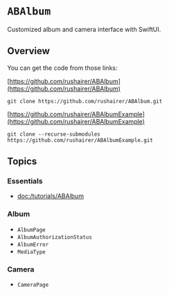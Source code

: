 # ``ABAlbum``

Customized album and camera interface with SwiftUI.

## Overview

You can get the code from those links:

[https://github.com/rushairer/ABAlbum](https://github.com/rushairer/ABAlbum)
```shell
git clone https://github.com/rushairer/ABAlbum.git
```

[https://github.com/rushairer/ABAlbumExample](https://github.com/rushairer/ABAlbumExample)
```shell
git clone --recurse-submodules https://github.com/rushairer/ABAlbumExample.git
```

## Topics

### Essentials

- <doc:/tutorials/ABAlbum>


### Album

- ``AlbumPage``
- ``AlbumAuthorizationStatus``
- ``AlbumError``
- ``MediaType``


### Camera

- ``CameraPage``
